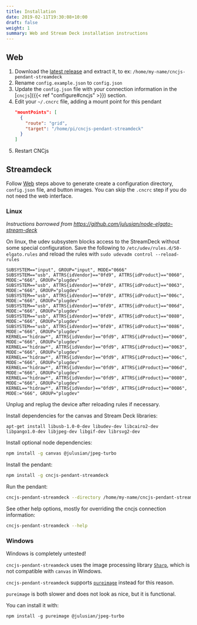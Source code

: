 ```yaml
---
title: Installation
date: 2019-02-11T19:30:08+10:00
draft: false
weight: 1
summary: Web and Stream Deck installation instructions
---
```


## Web

1. Download the [latest release](https://github.com/Billiam/cncjs-pendant-streamdeck/releases) and extract it, to ex: `/home/my-name/cncjs-pendant-streamdeck`
2. Rename `config.example.json` to `config.json`
3. Update the `config.json` file with your connection information in the [`cncjs`]({{< ref "configure#cncjs" >}}) section.
4. Edit your `~/.cncrc` file, adding a mount point for this pendant
    ```json
    "mountPoints": [
      {
        "route": "grid",
        "target": "/home/pi/cncjs-pendant-streamdeck"
      }
    ]
    ```
5. Restart CNCjs

## Streamdeck

Follow [Web](#web) steps above to generate create a configuration directory, `config.json` file, and button images.
You can skip the `.cncrc` step if you do not need the web interface.

### Linux

_Instructions borrowed from https://github.com/julusian/node-elgato-stream-deck_

On linux, the udev subsystem blocks access to the StreamDeck without some special configuration.
Save the following to `/etc/udev/rules.d/50-elgato.rules` and reload the rules with
`sudo udevadm control --reload-rules`

```
SUBSYSTEM=="input", GROUP="input", MODE="0666"
SUBSYSTEM=="usb", ATTRS{idVendor}=="0fd9", ATTRS{idProduct}=="0060", MODE:="666", GROUP="plugdev"
SUBSYSTEM=="usb", ATTRS{idVendor}=="0fd9", ATTRS{idProduct}=="0063", MODE:="666", GROUP="plugdev"
SUBSYSTEM=="usb", ATTRS{idVendor}=="0fd9", ATTRS{idProduct}=="006c", MODE:="666", GROUP="plugdev"
SUBSYSTEM=="usb", ATTRS{idVendor}=="0fd9", ATTRS{idProduct}=="006d", MODE:="666", GROUP="plugdev"
SUBSYSTEM=="usb", ATTRS{idVendor}=="0fd9", ATTRS{idProduct}=="0080", MODE:="666", GROUP="plugdev"
SUBSYSTEM=="usb", ATTRS{idVendor}=="0fd9", ATTRS{idProduct}=="0086", MODE:="666", GROUP="plugdev"
KERNEL=="hidraw*", ATTRS{idVendor}=="0fd9", ATTRS{idProduct}=="0060", MODE:="666", GROUP="plugdev"
KERNEL=="hidraw*", ATTRS{idVendor}=="0fd9", ATTRS{idProduct}=="0063", MODE:="666", GROUP="plugdev"
KERNEL=="hidraw*", ATTRS{idVendor}=="0fd9", ATTRS{idProduct}=="006c", MODE:="666", GROUP="plugdev"
KERNEL=="hidraw*", ATTRS{idVendor}=="0fd9", ATTRS{idProduct}=="006d", MODE:="666", GROUP="plugdev"
KERNEL=="hidraw*", ATTRS{idVendor}=="0fd9", ATTRS{idProduct}=="0080", MODE:="666", GROUP="plugdev"
KERNEL=="hidraw*", ATTRS{idVendor}=="0fd9", ATTRS{idProduct}=="0086", MODE:="666", GROUP="plugdev"
```

Unplug and replug the device after reloading rules if necessary.

Install dependencies for the canvas and Stream Deck libraries:

```
apt-get install libusb-1.0-0-dev libudev-dev libcairo2-dev libpango1.0-dev libjpeg-dev libgif-dev librsvg2-dev
```

Install optional node dependencies:

```sh
npm install -g canvas @julusian/jpeg-turbo
```

Install the pendant:

```sh
npm install -g cncjs-pendant-streamdeck
```

Run the pendant:

```sh
cncjs-pendant-streamdeck --directory /home/my-name/cncjs-pendant-streamdeck
```

See other help options, mostly for overriding the cncjs connection information:

```sh
cncjs-pendant-streamdeck --help
```

### Windows

Windows is completely untested!

`cncjs-pendant-streamdeck` uses the image processing library [`Sharp`](https://github.com/lovell/sharp), which is not
compatible with `canvas` in Windows.

`cncjs-pendant-streamdeck` supports [`pureimage`](https://github.com/joshmarinacci/node-pureimage) instead for this
reason.

`pureimage` is both slower and does not look as nice, but it is functional.

You can install it with:

```
npm install -g pureimage @julusian/jpeg-turbo
```
